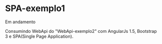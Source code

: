 # SPA-exemplo1

Em andamento

Consumindo WebApi do "WebApi-exemplo2" com AngularJs 1.5, Bootstrap 3 e SPA(Single Page Application).
